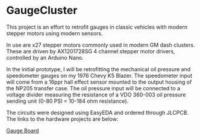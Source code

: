 # GaugeCluster
This project is an effort to retrofit gauges in classic vehicles with modern stepper motors using modern sensors.

In use are x27 stepper motors commonly used in modern GM dash clusters. These are driven by AX1201728SG 4 channel stepper motor drivers, controlled by an Arduino Nano.

In the initial prototype, I will be retrofitting the mechanical oil pressure and speedometer gauges on my 1976 Chevy K5 Blazer. The speedometer input will come from a 16ppr hall effect sensor mounted to the output housing of the NP205 transfer case. The oil pressure input will be connected to a voltage divider measuring the resistance of a VDO 360-003 oil pressure sending unit (0-80 PSI = 10-184 ohm resistance).

The circuits were designed using EasyEDA and ordered through JLCPCB. The links to the hardware projects are below:

[Gauge Board](https://oshwlab.com/nathan.weigl/x27-mini)
